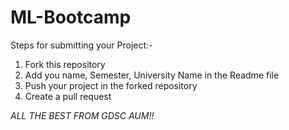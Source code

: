 # ML-Bootcamp

Steps for submitting your Project:-

1. Fork this repository
2. Add you name, Semester, University Name in the Readme file
3. Push your project in the forked repository
4. Create a pull request


*ALL THE BEST FROM GDSC AUM!!*

